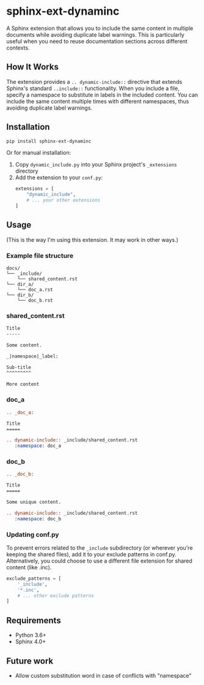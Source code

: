 # sphinx-ext-dynaminc

A Sphinx extension that allows you to include the same content in multiple documents while avoiding duplicate label warnings. This is particularly useful when you need to reuse documentation sections across different contexts.

## How It Works

The extension provides a `.. dynamic-include::` directive that extends Sphinx's standard `..include::` functionality. When you include a file, specify a namespace to substitute in labels in the included content. You can include the same content multiple times with different namespaces, thus avoiding duplicate label warnings.

## Installation

```bash
pip install sphinx-ext-dynaminc
```

Or for manual installation:

1. Copy `dynamic_include.py` into your Sphinx project's `_extensions` directory
2. Add the extension to your `conf.py`:
   ```python
   extensions = [
       "dynamic_include",
       # ... your other extensions
   ]
   ```
## Usage

(This is the way I'm using this extension. It may work in other ways.)

### Example file structure

```
docs/
└── _include/
    └── shared_content.rst
└── dir_a/
    └── doc_a.rst
└── dir_b/
    └── doc_b.rst
```

### shared_content.rst

```rst
Title
-----

Some content.

_|namespace|_label:

Sub-title
^^^^^^^^^

More content
```

### doc_a

```rst
.. _doc_a:

Title
=====

.. dynamic-include:: _include/shared_content.rst
   :namespace: doc_a

```

### doc_b

```rst
.. _doc_b:

Title
=====

Some unique content.

.. dynamic-include:: _include/shared_content.rst
   :namespace: doc_b

```

### Updating conf.py

To prevent errors related to the `_include` subdirectory (or wherever you're keeping the shared files), add it to your exclude patterns in conf.py. Alternatively, you could choose to use a different file extension for shared content (like .inc).

```python
exclude_patterns = [
    '_include',
    '*.inc',
    # ... other exclude patterns
]
```

## Requirements

- Python 3.6+
- Sphinx 4.0+

## Future work

* Allow custom substitution word in case of conflicts with "namespace"
